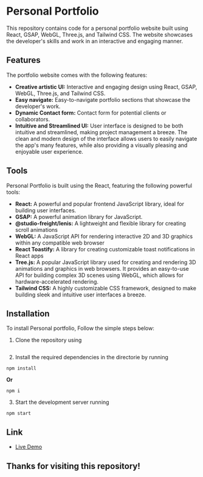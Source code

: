 # Personal Portfolio

This repository contains code for a personal portfolio website built using React, GSAP, WebGL, Three.js, and Tailwind CSS. The website showcases the developer's skills and work in an interactive and engaging manner.

## Features
The portfolio website comes with the following features:

- **Creative artistic UI:** Interactive and engaging design using React, GSAP, WebGL, Three.js, and Tailwind CSS.
- **Easy navigate:** Easy-to-navigate portfolio sections that showcase the developer's work.
- **Dynamic Contact form:** Contact form for potential clients or collaborators.
- **Intuitive and Streamlined UI:** User interface is designed to be both intuitive and streamlined, making project management a breeze. The clean and modern design of the interface allows users to easily navigate the app's many features, while also providing a visually pleasing and enjoyable user experience.

## Tools

Personal Portfolio is built using the React, featuring the following powerful tools:

- **React:** A powerful and popular frontend JavaScript library, ideal for building user interfaces.
- **GSAP:** A powerful animation library for JavaScript.
- **@studio-freight/lenis:** A lightweight and flexible library for creating scroll animations
- **WebGL:** A JavaScript API for rendering interactive 2D and 3D graphics within any compatible web browser
- **React Toastify:** A library for creating customizable toast notifications in React apps
- **Tree.js:** A popular JavaScript library used for creating and rendering 3D animations and graphics in web browsers. It provides an easy-to-use API for building complex 3D scenes using WebGL, which allows for hardware-accelerated rendering.
- **Tailwind CSS:** A highly customizable CSS framework, designed to make building sleek and intuitive user interfaces a breeze.

## Installation

To install Personal portfolio, Follow the simple steps below:

1. Clone the repository using

```

```

2. Install the required dependencies in the directorie by running

```
npm install
```

**Or**

```
npm i
```

3. Start the development server running

```
npm start
```

## Link

- [Live Demo]()

## Thanks for visiting this repository!
